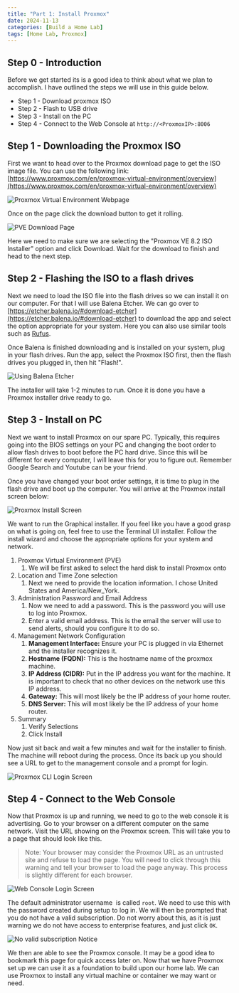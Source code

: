 ```yaml
--- 
title: "Part 1: Install Proxmox"
date: 2024-11-13
categories: [Build a Home Lab]
tags: [Home Lab, Proxmox]
---
```


## Step 0 - Introduction

Before we get started its is a good idea to think about what we plan to accomplish. I have outlined the steps we will use in this guide below.

- Step 1 - Download proxmox ISO
- Step 2 - Flash to USB drive
- Step 3 - Install on the PC
- Step 4 - Connect to the Web Console at `http://<ProxmoxIP>:8006`

## Step 1 - Downloading the Proxmox ISO

First we want to head over to the Proxmox download page to get the ISO image file. You can use the following link: [https://www.proxmox.com/en/proxmox-virtual-environment/overview](https://www.proxmox.com/en/proxmox-virtual-environment/overview)


![Proxmox Virtual Environment Webpage](/assets/img/posts/2024-11-13-Install-Proxmox/Install%20Proxmox.png)

Once on the page click the download button to get it rolling.

![PVE Download Page](/assets/img/posts/2024-11-13-Install-Proxmox/Install%20Proxmox-1.png)

Here we need to make sure we are selecting the "Proxmox VE 8.2 ISO Installer" option and click Download. Wait for the download to finish and head to the next step.

## Step 2 - Flashing the ISO to a flash drives

Next we need to load the ISO file into the flash drives so we can install it on our computer. For that I will use Balena Etcher. We can go over to [https://etcher.balena.io/#download-etcher](https://etcher.balena.io/#download-etcher) to download the app and select the option appropriate for your system. Here you can also use similar tools such as [Rufus](https://rufus.ie/en/).

Once Balena is finished downloading and is installed on your system, plug in your flash drives. Run the app, select the Proxmox ISO first, then the flash drives you plugged in, then hit "Flash!".

![Using Balena Etcher](/assets/img/posts/2024-11-13-Install-Proxmox/Install%20Proxmox-2.png)

The installer will take 1-2 minutes to run. Once it is done you have a Proxmox installer drive ready to go.

## Step 3 - Install on PC

Next we want to install Proxmox on our spare PC. Typically, this requires going into the BIOS settings on your PC and changing the boot order to allow flash drives to boot before the PC hard drive. Since this will be different for every computer, I will leave this for you to figure out. Remember Google Search and Youtube can be your friend.

Once you have changed your boot order settings, it is time to plug in the flash drive and boot up the computer. You will arrive at the Proxmox install screen below:

![Proxmox Install Screen](/assets/img/posts/2024-11-13-Install-Proxmox/Install%20Proxmox-3.png)

We want to run the Graphical installer. If you feel like you have a good grasp on what is going on, feel free to use the Terminal UI installer. Follow the install wizard and choose the appropriate options for your system and network.

1. Proxmox Virtual Environment (PVE)
	1. We will be first asked to select the hard disk to install Proxmox onto
2. Location and Time Zone selection
	1. Next we need to provide the location information. I chose United States and America/New_York.
3. Administration Password and Email Address
	1. Now we need to add a password. This is the password you will use to log into Proxmox.
	2. Enter a valid email address. This is the email the server will use to send alerts, should you configure it to do so.
4. Management Network Configuration
	1. **Management Interface:** Ensure your PC is plugged in via Ethernet and the installer recognizes it.
	2. **Hostname (FQDN):** This is the hostname name of the proxmox machine.
	3. **IP Address (CIDR):** Put in the IP address you want for the machine. It is important to check that no other devices on the network use this IP address.
	4. **Gateway:** This will most likely be the IP address of your home router.
	5. **DNS Server:** This will most likely be the IP address of your home router.
5. Summary
	1. Verify Selections
	2. Click Install

Now just sit back and wait a few minutes and wait for the installer to finish. The machine will reboot during the process. Once its back up you should see a URL to get to the management console and a prompt for login.

![Proxmox CLI Login Screen](/assets/img/posts/2024-11-13-Install-Proxmox/Install%20Proxmox-4.png)

## Step 4 - Connect to the Web Console

Now that Proxmox is up and running, we need to go to the web console it is advertising. Go to your browser on a different computer on the same network. Visit the URL showing on the Proxmox screen. This will take you to a page that should look like this.

> Note: Your browser may consider the Proxmox URL as an untrusted site and refuse to load the page. You will need to click through this warning and tell your browser to load the page anyway. This process is slightly different for each browser.

![Web Console Login Screen](/assets/img/posts/2024-11-13-Install-Proxmox/Install%20Proxmox-5.png)

The default administrator username  is called `root`. We need to use this with the password created during setup to log in. We will then be prompted that you do not have a valid subscription. Do not worry about this, as it is just warning we do not have access to enterprise features, and just click `OK`.

![No valid subscription Notice](/assets/img/posts/2024-11-13-Install-Proxmox/Install%20Proxmox-6.png)

We then are able to see the Proxmox console. It may be a good idea to bookmark this page for quick access later on. Now that we have Proxmox set up we can use it as a foundation to build upon our home lab. We can use Proxmox to install any virtual machine or container we may want or need.

